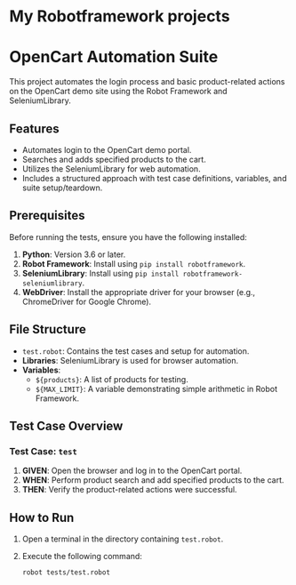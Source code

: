 # My Robotframework projects

# OpenCart Automation Suite

This project automates the login process and basic product-related actions on the OpenCart demo site using the Robot Framework and SeleniumLibrary.

## Features

- Automates login to the OpenCart demo portal.
- Searches and adds specified products to the cart.
- Utilizes the SeleniumLibrary for web automation.
- Includes a structured approach with test case definitions, variables, and suite setup/teardown.

## Prerequisites

Before running the tests, ensure you have the following installed:

1. **Python**: Version 3.6 or later.
2. **Robot Framework**: Install using `pip install robotframework`.
3. **SeleniumLibrary**: Install using `pip install robotframework-seleniumlibrary`.
4. **WebDriver**: Install the appropriate driver for your browser (e.g., ChromeDriver for Google Chrome).

## File Structure

- `test.robot`: Contains the test cases and setup for automation.
- **Libraries**: SeleniumLibrary is used for browser automation.
- **Variables**:
  - `${products}`: A list of products for testing.
  - `${MAX_LIMIT}`: A variable demonstrating simple arithmetic in Robot Framework.

## Test Case Overview

### Test Case: `test`

1. **GIVEN**: Open the browser and log in to the OpenCart portal.
2. **WHEN**: Perform product search and add specified products to the cart.
3. **THEN**: Verify the product-related actions were successful.

## How to Run

1. Open a terminal in the directory containing `test.robot`.
2. Execute the following command:

   ```bash
   robot tests/test.robot
